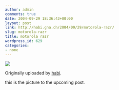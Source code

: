 ```yaml
---
author: admin
comments: true
date: 2004-09-29 18:36:43+00:00
layout: post
link: http://habi.gna.ch/2004/09/29/motorola-razr/
slug: motorola-razr
title: motorola razr
wordpress_id: 629
categories:
- none
---
```



 [![](http://www.flickr.com/photos/626572_b75346fcda_m.jpg)](http://www.flickr.com/photos/habi/626572/)
   

  Originally uploaded by [habi](http://www.flickr.com/people/habi/).
 



this is the picture to the upcoming post.
  

